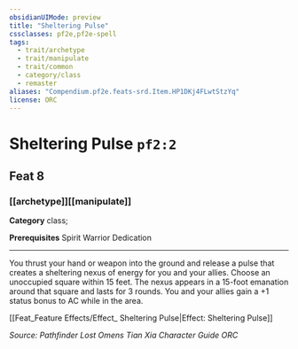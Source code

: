 ```yaml
---
obsidianUIMode: preview
title: "Sheltering Pulse"
cssclasses: pf2e,pf2e-spell
tags:
  - trait/archetype
  - trait/manipulate
  - trait/common
  - category/class
  - remaster
aliases: "Compendium.pf2e.feats-srd.Item.HP1DKj4FLwtStzYq"
license: ORC
---
```

# Sheltering Pulse `pf2:2`
## Feat 8
### [[archetype]][[manipulate]]

**Category** class; 



**Prerequisites** Spirit Warrior Dedication
* * *
You thrust your hand or weapon into the ground and release a pulse that creates a sheltering nexus of energy for you and your allies. Choose an unoccupied square within 15 feet. The nexus appears in a 15-foot emanation around that square and lasts for 3 rounds. You and your allies gain a +1 status bonus to AC while in the area.

[[Feat_Feature Effects/Effect_ Sheltering Pulse|Effect: Sheltering Pulse]]

*Source: Pathfinder Lost Omens Tian Xia Character Guide*
*ORC*
